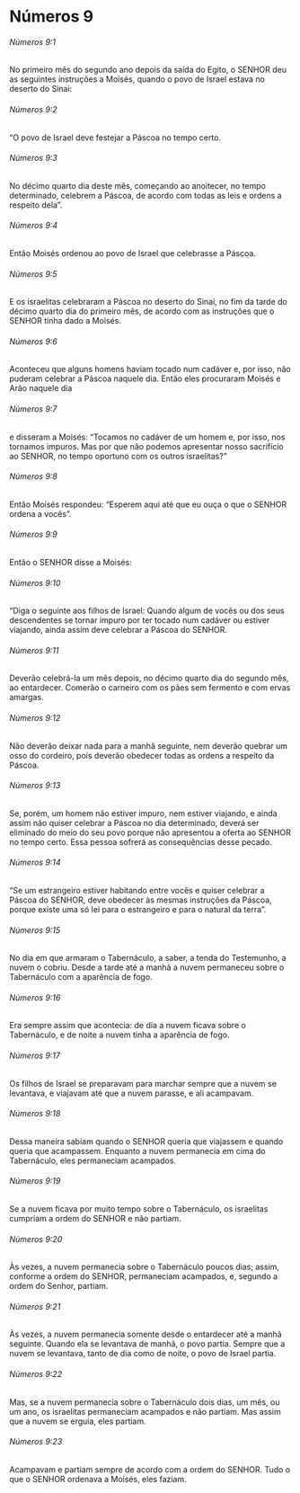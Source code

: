 # Números 9

###### Números 9:1

No primeiro mês do segundo ano depois da saída do Egito, o SENHOR deu as seguintes instruções a Moisés, quando o povo de Israel estava no deserto do Sinai:

###### Números 9:2

“O povo de Israel deve festejar a Páscoa no tempo certo.

###### Números 9:3

No décimo quarto dia deste mês, começando ao anoitecer, no tempo determinado, celebrem a Páscoa, de acordo com todas as leis e ordens a respeito dela”.

###### Números 9:4

Então Moisés ordenou ao povo de Israel que celebrasse a Páscoa.

###### Números 9:5

E os israelitas celebraram a Páscoa no deserto do Sinai, no fim da tarde do décimo quarto dia do primeiro mês, de acordo com as instruções que o SENHOR tinha dado a Moisés.

###### Números 9:6

Aconteceu que alguns homens haviam tocado num cadáver e, por isso, não puderam celebrar a Páscoa naquele dia. Então eles procuraram Moisés e Arão naquele dia

###### Números 9:7

e disseram a Moisés: “Tocamos no cadáver de um homem e, por isso, nos tornamos impuros. Mas por que não podemos apresentar nosso sacrifício ao SENHOR, no tempo oportuno com os outros israelitas?”

###### Números 9:8

Então Moisés respondeu: “Esperem aqui até que eu ouça o que o SENHOR ordena a vocês”.

###### Números 9:9

Então o SENHOR disse a Moisés:

###### Números 9:10

“Diga o seguinte aos filhos de Israel: Quando algum de vocês ou dos seus descendentes se tornar impuro por ter tocado num cadáver ou estiver viajando, ainda assim deve celebrar a Páscoa do SENHOR.

###### Números 9:11

Deverão celebrá-la um mês depois, no décimo quarto dia do segundo mês, ao entardecer. Comerão o carneiro com os pães sem fermento e com ervas amargas.

###### Números 9:12

Não deverão deixar nada para a manhã seguinte, nem deverão quebrar um osso do cordeiro, pois deverão obedecer todas as ordens a respeito da Páscoa.

###### Números 9:13

Se, porém, um homem não estiver impuro, nem estiver viajando, e ainda assim não quiser celebrar a Páscoa no dia determinado, deverá ser eliminado do meio do seu povo porque não apresentou a oferta ao SENHOR no tempo certo. Essa pessoa sofrerá as consequências desse pecado.

###### Números 9:14

“Se um estrangeiro estiver habitando entre vocês e quiser celebrar a Páscoa do SENHOR, deve obedecer às mesmas instruções da Páscoa, porque existe uma só lei para o estrangeiro e para o natural da terra”.

###### Números 9:15

No dia em que armaram o Tabernáculo, a saber, a tenda do Testemunho, a nuvem o cobriu. Desde a tarde até a manhã a nuvem permaneceu sobre o Tabernáculo com a aparência de fogo.

###### Números 9:16

Era sempre assim que acontecia: de dia a nuvem ficava sobre o Tabernáculo, e de noite a nuvem tinha a aparência de fogo.

###### Números 9:17

Os filhos de Israel se preparavam para marchar sempre que a nuvem se levantava, e viajavam até que a nuvem parasse, e ali acampavam.

###### Números 9:18

Dessa maneira sabiam quando o SENHOR queria que viajassem e quando queria que acampassem. Enquanto a nuvem permanecia em cima do Tabernáculo, eles permaneciam acampados.

###### Números 9:19

Se a nuvem ficava por muito tempo sobre o Tabernáculo, os israelitas cumpriam a ordem do SENHOR e não partiam.

###### Números 9:20

Às vezes, a nuvem permanecia sobre o Tabernáculo poucos dias; assim, conforme a ordem do SENHOR, permaneciam acampados, e, segundo a ordem do Senhor, partiam.

###### Números 9:21

Às vezes, a nuvem permanecia somente desde o entardecer até a manhã seguinte. Quando ela se levantava de manhã, o povo partia. Sempre que a nuvem se levantava, tanto de dia como de noite, o povo de Israel partia.

###### Números 9:22

Mas, se a nuvem permanecia sobre o Tabernáculo dois dias, um mês, ou um ano, os israelitas permaneciam acampados e não partiam. Mas assim que a nuvem se erguia, eles partiam.

###### Números 9:23

Acampavam e partiam sempre de acordo com a ordem do SENHOR. Tudo o que o SENHOR ordenava a Moisés, eles faziam.


